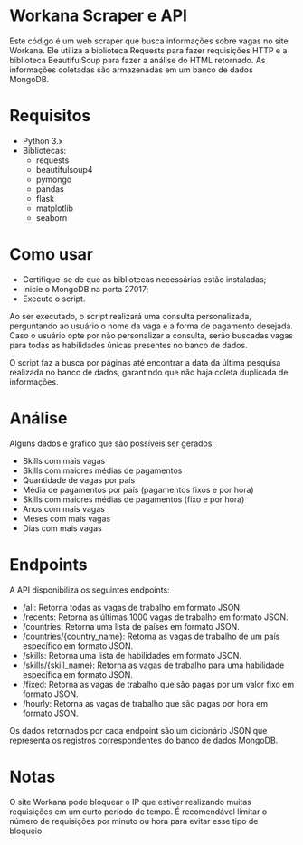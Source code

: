 # Workana Scraper e API
Este código é um web scraper que busca informações sobre vagas no site Workana. Ele utiliza a biblioteca Requests para fazer requisições HTTP e a biblioteca BeautifulSoup para fazer a análise do HTML retornado. As informações coletadas são armazenadas em um banco de dados MongoDB.

# Requisitos
- Python 3.x
- Bibliotecas:
  - requests
  - beautifulsoup4
  - pymongo
  - pandas
  - flask
  - matplotlib
  - seaborn
# Como usar
- Certifique-se de que as bibliotecas necessárias estão instaladas;
- Inicie o MongoDB na porta 27017;
- Execute o script.

Ao ser executado, o script realizará uma consulta personalizada, perguntando ao usuário o nome da vaga e a forma de pagamento desejada. Caso o usuário opte por não personalizar a consulta, serão buscadas vagas para todas as habilidades únicas presentes no banco de dados.

O script faz a busca por páginas até encontrar a data da última pesquisa realizada no banco de dados, garantindo que não haja coleta duplicada de informações.

# Análise

Alguns dados e gráfico que são possíveis ser gerados:
- Skills com mais vagas 
- Skills com maiores médias de pagamentos
- Quantidade de vagas por país
- Média de pagamentos por país (pagamentos fixos e por hora)
- Skills com maiores médias de pagamentos (fixo e por hora)
- Anos com mais vagas 
- Meses com mais vagas
- Dias com mais vagas

# Endpoints
A API disponibiliza os seguintes endpoints:

- /all: Retorna todas as vagas de trabalho em formato JSON.
- /recents: Retorna as últimas 1000 vagas de trabalho em formato JSON.
- /countries: Retorna uma lista de países em formato JSON.
- /countries/{country_name}: Retorna as vagas de trabalho de um país específico em formato JSON.
- /skills: Retorna uma lista de habilidades em formato JSON.
- /skills/{skill_name}: Retorna as vagas de trabalho para uma habilidade específica em formato JSON.
- /fixed: Retorna as vagas de trabalho que são pagas por um valor fixo em formato JSON.
- /hourly: Retorna as vagas de trabalho que são pagas por hora em formato JSON.

Os dados retornados por cada endpoint são um dicionário JSON que representa os registros correspondentes do banco de dados MongoDB.

# Notas
O site Workana pode bloquear o IP que estiver realizando muitas requisições em um curto período de tempo. É recomendável limitar o número de requisições por minuto ou hora para evitar esse tipo de bloqueio.
